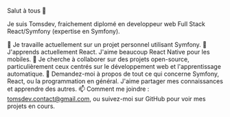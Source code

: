 Salut à tous 👋

Je suis Tomsdev, fraichement diplomé en developpeur web Full Stack React/Symfony (expertise en Symfony).

🔭 Je travaille actuellement sur un projet personnel utilisant Symfony.
🌱 J'apprends actuellement React. J'aime beaucoup React Native pour les mobiles.
👯 Je cherche à collaborer sur des projets open-source, particulièrement ceux centrés sur le développement web et l'apprentissage automatique.
💬 Demandez-moi à propos de tout ce qui concerne Symfony, React, ou la programmation en général. J'aime partager mes connaissances et apprendre des autres.
📫 Comment me joindre : tomsdev.contact@gmail.com, ou suivez-moi sur GitHub pour voir mes projets en cours.
